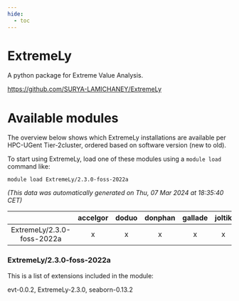```yaml
---
hide:
  - toc
---
```


ExtremeLy
=========


A python package for Extreme Value Analysis.

https://github.com/SURYA-LAMICHANEY/ExtremeLy
# Available modules


The overview below shows which ExtremeLy installations are available per HPC-UGent Tier-2cluster, ordered based on software version (new to old).

To start using ExtremeLy, load one of these modules using a `module load` command like:

```shell
module load ExtremeLy/2.3.0-foss-2022a
```

*(This data was automatically generated on Thu, 07 Mar 2024 at 18:35:40 CET)*  

| |accelgor|doduo|donphan|gallade|joltik|skitty|
| :---: | :---: | :---: | :---: | :---: | :---: | :---: |
|ExtremeLy/2.3.0-foss-2022a|x|x|x|x|x|x|


### ExtremeLy/2.3.0-foss-2022a

This is a list of extensions included in the module:

evt-0.0.2, ExtremeLy-2.3.0, seaborn-0.13.2